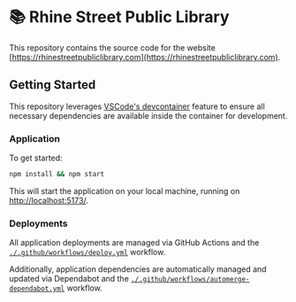 # 📚 Rhine Street Public Library

This repository contains the source code for the website [https://rhinestreetpubliclibrary.com](https://rhinestreetpubliclibrary.com).

## Getting Started

This repository leverages [VSCode's devcontainer](https://code.visualstudio.com/docs/remote/containers) feature to ensure all necessary dependencies are available inside the container for development.

### Application

To get started:

```bash
npm install && npm start
```

This will start the application on your local machine, running on [http://localhost:5173/](http://localhost:5173).

### Deployments

All application deployments are managed via GitHub Actions and the [`./.github/workflows/deploy.yml`](./.github/workflows/deploy.yml) workflow.

Additionally, application dependencies are automatically managed and updated via Dependabot and the [`./.github/workflows/automerge-dependabot.yml`](./.github/workflows/automerge-dependabot.yml) workflow.
